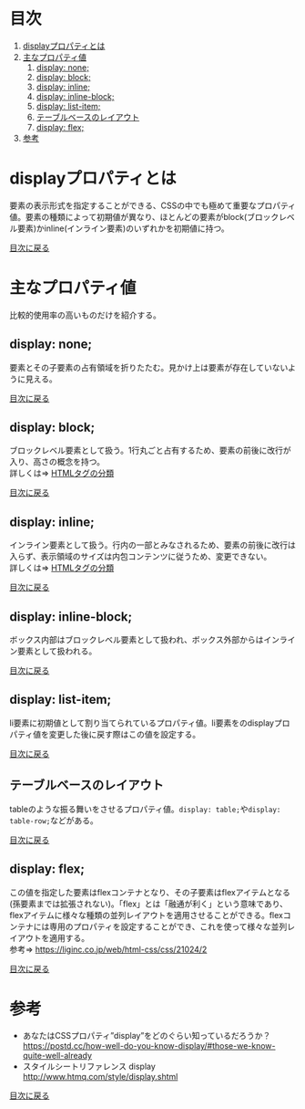 # 目次
1. [displayプロパティとは](#displayプロパティとは)
2. [主なプロパティ値](#主なプロパティ値)  
    1. [display: none;](#displaynone)
    2. [display: block;](#displayblock)
    3. [display: inline;](#displayinline)
    4. [display: inline-block;](#displayinline-block)
    5. [display: list-item;](#displaylist-item)
    6. [テーブルベースのレイアウト](#テーブルベースのレイアウト)
    7. [display: flex;](#displayflex)
3. [参考](#参考)

# displayプロパティとは
要素の表示形式を指定することができる、CSSの中でも極めて重要なプロパティ値。要素の種類によって初期値が異なり、ほとんどの要素がblock(ブロックレベル要素)かinline(インライン要素)のいずれかを初期値に持つ。
  
[目次に戻る](#目次)

# 主なプロパティ値
比較的使用率の高いものだけを紹介する。

## display: none;
要素とその子要素の占有領域を折りたたむ。見かけ上は要素が存在していないように見える。

[目次に戻る](#目次)  

## display: block;
ブロックレベル要素として扱う。1行丸ごと占有するため、要素の前後に改行が入り、高さの概念を持つ。  
詳しくは⇒ [HTMLタグの分類](../HTML/HTMLタグの分類.md#ブロックレベル要素)

[目次に戻る](#目次)  

## display: inline;
インライン要素として扱う。行内の一部とみなされるため、要素の前後に改行は入らず、表示領域のサイズは内包コンテンツに従うため、変更できない。    
詳しくは⇒ [HTMLタグの分類](../HTML/HTMLタグの分類.md#インライン要素)
    
[目次に戻る](#目次)  

## display: inline-block;
ボックス内部はブロックレベル要素として扱われ、ボックス外部からはインライン要素として扱われる。  

[目次に戻る](#目次)   
  
## display: list-item;
li要素に初期値として割り当てられているプロパティ値。li要素をのdisplayプロパティ値を変更した後に戻す際はこの値を設定する。
  
[目次に戻る](#目次)    

## テーブルベースのレイアウト
tableのような振る舞いをさせるプロパティ値。`display: table;`や`display: table-row;`などがある。
  
[目次に戻る](#目次)    

## display: flex;
この値を指定した要素はflexコンテナとなり、その子要素はflexアイテムとなる(孫要素までは拡張されない)。「flex」とは「融通が利く」という意味であり、flexアイテムに様々な種類の並列レイアウトを適用させることができる。flexコンテナには専用のプロパティを設定することができ、これを使って様々な並列レイアウトを適用する。  
参考⇒ https://liginc.co.jp/web/html-css/css/21024/2

[目次に戻る](#目次)   




# 参考
- あなたはCSSプロパティ”display”をどのぐらい知っているだろうか？  
https://postd.cc/how-well-do-you-know-display/#those-we-know-quite-well-already
- スタイルシートリファレンス display  
http://www.htmq.com/style/display.shtml

[目次に戻る](#目次)  
